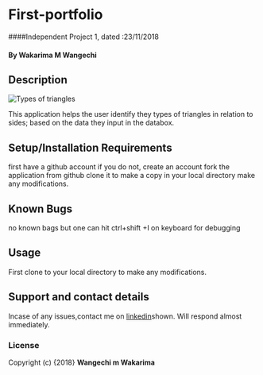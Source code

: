 # First-portfolio
####Independent Project 1, dated :23/11/2018
#### By **Wakarima M Wangechi**
## Description
![Types of triangles]("../css/image/types-of-triangles.png")

This application helps the user identify they types of triangles in relation to sides; based on the data they input in the databox.
## Setup/Installation Requirements
first have a github account if you do not, create an account
fork the application from github
clone it to make a copy in your local directory
make any modifications.
## Known Bugs
no known bags but one can hit ctrl+shift +I on keyboard for debugging
## Usage
First clone to your local directory to make any modifications.
## Support and contact details
Incase of any issues,contact me on [linkedin](https://www.linkedin.com/in/margaret-wangechi/)shown. Will respond almost immediately.
### License

Copyright (c) {2018}
**Wangechi m Wakarima**
